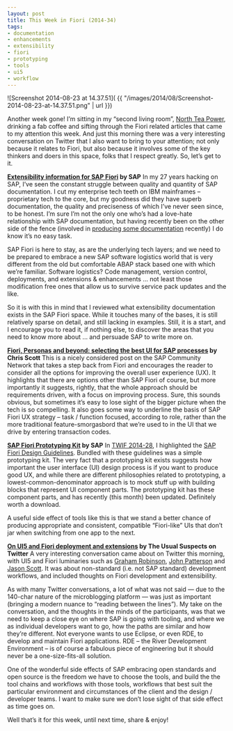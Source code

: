 ```yaml
---
layout: post
title: This Week in Fiori (2014-34)
tags:
- documentation
- enhancements
- extensibility
- fiori
- prototyping
- tools
- ui5
- workflow
---
```



![Screenshot 2014-08-23 at 14.37.51]( {{ "/images/2014/08/Screenshot-2014-08-23-at-14.37.51.png" | url }})

Another week gone! I’m sitting in my “second living room”, [North Tea Power](http://northteapower.co.uk), drinking a fab coffee and sifting through the Fiori related articles that came to my attention this week. And just this morning there was a very interesting conversation on Twitter that I also want to bring to your attention; not only because it relates to Fiori, but also because it involves some of the key thinkers and doers in this space, folks that I respect greatly. So, let’s get to it.

**[Extensibility information for SAP Fiori](http://help.sap.com/fiori_bs2013/helpdata/en/c1/804352b4e61b13e10000000a44176d/frameset.htm) by SAP**
 In my 27 years hacking on SAP, I’ve seen the constant struggle between quality and quantity of SAP documentation. I cut my enterprise tech teeth on IBM mainframes – proprietary tech to the core, but my goodness did they have superb documentation, the quality and preciseness of which I’ve never seen since, to be honest. I’m sure I’m not the only one who’s had a love-hate relationship with SAP documentation, but having recently been on the other side of the fence (involved in [producing some documentation](http://help.sap.com/saphelp_uiaddon10/helpdata/en/5c/a68e6e62e6464a8103297fbc19cd9c/content.htm?frameset=/en/91/f0ed206f4d1014b6dd926db0e91070/frameset.htm) recently) I do know it’s no easy task.

SAP Fiori is here to stay, as are the underlying tech layers; and we need to be prepared to embrace a new SAP software logistics world that is very different from the old but comfortable ABAP stack based one with which we’re familiar. Software logistics? Code management, version control, deployments, and extensions & enhancements … not least those modification free ones that allow us to survive service pack updates and the like.

So it is with this in mind that I reviewed what extensibility documentation exists in the SAP Fiori space. While it touches many of the bases, it is still relatively sparse on detail, and still lacking in examples. Still, it is a start, and I encourage you to read it, if nothing else, to discover the areas that you need to know more about … and persuade SAP to write more on.

**[Fiori, Personas and beyond: selecting the best UI for SAP processes](http://scn.sap.com/community/ui-technology/blog/2014/08/13/fiori-personas-and-beyond-selecting-the-best-ui-for-sap-processes) by Chris Scott**
 This is a nicely considered post on the SAP Community Network that takes a step back from Fiori and encourages the reader to consider all the options for improving the overall user experience (UX). It highlights that there are options other than SAP Fiori of course, but more importantly it suggests, rightly, that the whole approach should be requirements driven, with a focus on improving process. Sure, this sounds obvious, but sometimes it’s easy to lose sight of the bigger picture when the tech is so compelling. It also goes some way to underline the basis of SAP Fiori UX strategy – task / function focused, according to role, rather than the more traditional feature-smorgasbord that we’re used to in the UI that we drive by entering transaction codes.

**[SAP Fiori Prototyping Kit](http://experience.sap.com/fiori-guidelines/FioriDesign/52_Fiori_Design-Prototyping-Kit.html) by SAP**
 In [TWIF 2014-28](/2014/07/09/this-week-in-fiori-2014-28/), I highlighted the [SAP Fiori Design Guidelines](http://experience.sap.com/wp-content/fiori-guidelines/). Bundled with these guidelines was a simple prototyping kit. The very fact that a prototyping kit exists suggests how important the user interface (UI) design process is if you want to produce good UX, and while there are different philosophies related to prototyping, a lowest-common-denominator approach is to mock stuff up with building blocks that represent UI component parts. The prototyping kit has these component parts, and has recently (this month) been updated. Definitely worth a download.

A useful side effect of tools like this is that we stand a better chance of producing appropriate and consistent, compatible “Fiori-like” UIs that don’t jar when switching from one app to the next.

**[On UI5 and Fiori deployment and extensions](https://twitter.com/grahamrobbo/status/503123365671219200) by The Usual Suspects on Twitter**
 A very interesting conversation came about on Twitter this morning, with UI5 and Fiori luminaries such as [Graham Robinson](http://twitter.com/grahamrobbo), [John Patterson](http://twitter.com/jasper_07) and [Jason Scott](http://twitter.com/js1972). It was about non-standard (i.e. not SAP standard) development workflows, and included thoughts on Fiori development and extensibility.

As with many Twitter conversations, a lot of what was not said — due to the 140-char nature of the microblogging platform — was just as important (bringing a modern nuance to “reading between the lines”). My take on the conversation, and the thoughts in the minds of the participants, was that we need to keep a close eye on where SAP is going with tooling, and where we as individual developers want to go, how the paths are similar and how they’re different. Not everyone wants to use Eclipse, or even RDE, to develop and maintain Fiori applications. RDE – the River Development Environment – is of course a fabulous piece of engineering but it should never be a one-size-fits-all solution.

One of the wonderful side effects of SAP embracing open standards and open source is the freedom we have to choose the tools, and build the the tool chains and workflows with those tools, workflows that best suit the particular environment and circumstances of the client and the design / developer teams. I want to make sure we don’t lose sight of that side effect as time goes on.

Well that’s it for this week, until next time, share & enjoy!


